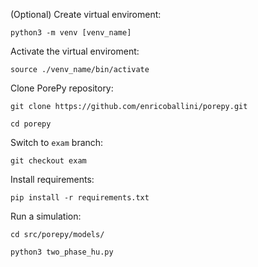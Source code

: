 (Optional) Create virtual enviroment:
    
    python3 -m venv [venv_name]

Activate the virtual enviroment:
    
    source ./venv_name/bin/activate

Clone PorePy repository:
    
    git clone https://github.com/enricoballini/porepy.git

    cd porepy

Switch to `exam` branch:

    git checkout exam

Install requirements:

    pip install -r requirements.txt

Run a simulation:

    cd src/porepy/models/

    python3 two_phase_hu.py
